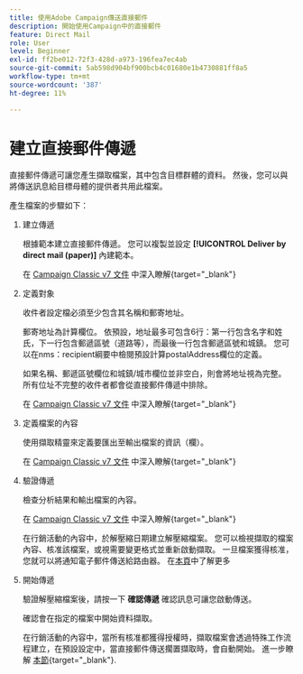 ```yaml
---
title: 使用Adobe Campaign傳送直接郵件
description: 開始使用Campaign中的直接郵件
feature: Direct Mail
role: User
level: Beginner
exl-id: ff2be012-72f3-428d-a973-196fea7ec4ab
source-git-commit: 5ab598d904bf900bcb4c01680e1b4730881ff8a5
workflow-type: tm+mt
source-wordcount: '387'
ht-degree: 11%

---
```


# 建立直接郵件傳遞

直接郵件傳遞可讓您產生擷取檔案，其中包含目標群體的資料。 然後，您可以與將傳送訊息給目標母體的提供者共用此檔案。

產生檔案的步驟如下：

1. 建立傳遞

   根據範本建立直接郵件傳遞。 您可以複製並設定 **[!UICONTROL Deliver by direct mail (paper)]** 內建範本。

   在 [Campaign Classic v7 文件](https://experienceleague.adobe.com/docs/campaign-classic/using/sending-messages/sending-direct-mail/creating-a-direct-mail-delivery.html) 中深入瞭解{target="_blank"}

1. 定義對象

   收件者設定檔必須至少包含其名稱和郵寄地址。

   郵寄地址為計算欄位。 依預設，地址最多可包含6行：第一行包含名字和姓氏，下一行包含郵遞區號（道路等），而最後一行包含郵遞區號和城鎮。 您可以在nms：recipient綱要中檢閱預設計算postalAddress欄位的定義。

   如果名稱、郵遞區號欄位和城鎮/城市欄位並非空白，則會將地址視為完整。 所有位址不完整的收件者都會從直接郵件傳遞中排除。

   在 [Campaign Classic v7 文件](https://experienceleague.adobe.com/docs/campaign-classic/using/sending-messages/key-steps-when-creating-a-delivery/steps-defining-the-target-population.html) 中深入瞭解{target="_blank"}

1. 定義檔案的內容

   使用擷取精靈來定義要匯出至輸出檔案的資訊（欄）。

   在 [Campaign Classic v7 文件](https://experienceleague.adobe.com/docs/campaign-classic/using/sending-messages/sending-direct-mail/defining-the-direct-mail-content.html) 中深入瞭解{target="_blank"}

1. 驗證傳遞

   檢查分析結果和輸出檔案的內容。

   在 [Campaign Classic v7 文件](https://experienceleague.adobe.com/docs/campaign-classic/using/sending-messages/sending-direct-mail/validating.html) 中深入瞭解{target="_blank"}

   在行銷活動的內容中，於解壓縮日期建立解壓縮檔案。 您可以檢視擷取的檔案內容、核准該檔案，或視需要變更格式並重新啟動擷取。 一旦檔案獲得核准，您就可以將通知電子郵件傳送給路由器。 在[本頁](https://experienceleague.adobe.com/docs/campaign/automation/campaign-orchestration/marketing-campaign-approval.html?lang=zh-Hant)中了解更多

1. 開始傳遞

   驗證解壓縮檔案後，請按一下 **確認傳遞** 確認訊息可讓您啟動傳送。

   確認會在指定的檔案中開始資料擷取。

   在行銷活動的內容中，當所有核准都獲得授權時，擷取檔案會透過特殊工作流程建立，在預設設定中，當直接郵件傳送擱置擷取時，會自動開始。 進一步瞭解 [本節](https://experienceleague.adobe.com/docs/campaign/automation/campaign-orchestration/marketing-campaign-deliveries.html?lang=zh-Hant){target="_blank"}.
